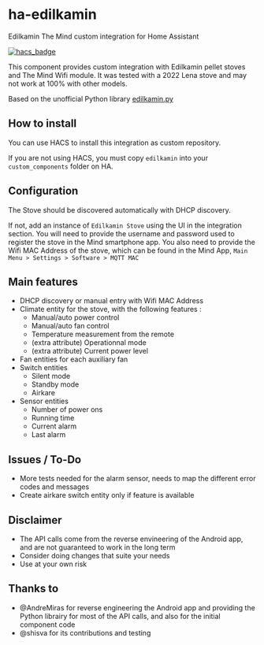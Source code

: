 # ha-edilkamin

Edilkamin The Mind custom integration for Home Assistant

[![hacs_badge](https://img.shields.io/badge/HACS-Custom-41BDF5.svg?style=for-the-badge)](https://github.com/hacs/integration)

This component provides custom integration with Edilkamin pellet stoves and The Mind Wifi module. It was tested with a 2022 Lena stove and may not work at 100% with other models. 

Based on the unofficial Python library [edilkamin.py](https://github.com/AndreMiras/edilkamin.py)

## How to install
You can use HACS to install this integration as custom repository.

If you are not using HACS, you must copy `edilkamin` into your `custom_components` folder on HA.

## Configuration

The Stove should be discovered automatically with DHCP discovery.

If not, add an instance of `Edilkamin Stove` using the UI in the integration section. You will need to provide the username and password used to register the stove in the Mind smartphone app. You also need to provide the Wifi MAC Address of the stove, which can be found in the Mind App, `Main Menu > Settings > Software > MQTT MAC`

## Main features

- DHCP discovery or manual entry with Wifi MAC Address
- Climate entity for the stove, with the following features :
  - Manual/auto power control 
  - Manual/auto fan control
  - Temperature measurement from the remote
  - (extra attribute) Operationnal mode
  - (extra attribute) Current power level
- Fan entities for each auxiliary fan
- Switch entities
  - Silent mode
  - Standby mode
  - Airkare
- Sensor entities
  - Number of power ons
  - Running time
  - Current alarm
  - Last alarm 

## Issues / To-Do

- More tests needed for the alarm sensor, needs to map the different error codes and messages
- Create airkare switch entity only if feature is available

## Disclaimer
- The API calls come from the reverse envineering of the Android app, and are not guaranteed to work in the long term
- Consider doing changes that suite your needs
- Use at your own risk

## Thanks to
- @AndreMiras for reverse engineering the Android app and providing the Python librairy for most of the API calls, and also for the initial component code
- @shisva for its contributions and testing

